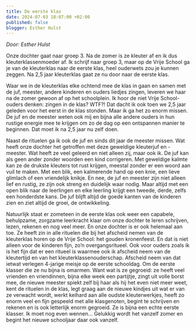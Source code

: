 ```yaml
---
title: De eerste klas
date: 2024-07-03 18:07:00 +02:00
published: false
blogger: Esther Hulst
---
```


*Door: Esther Hulst*

Onze dochter gaat naar groep 3. Na de zomer is ze kleuter af en ik dus kleuterklassenmoeder af. Ik schrijf naar groep 3, maar op de Vrije School ga je van de kleuterklas naar de eerste klas, heel ouderwets zou je kunnen zeggen. Na 2,5 jaar kleuterklas gaat ze nu door naar de eerste klas.

Waar we in de kleuterklas elke ochtend mee de klas in gaan en samen met de juf, meester, andere kinderen en ouders liedjes zingen, leveren we haar na de zomer gewoon af op het schoolplein. Ik hoor de niet Vrije School-ouders denken: zingen in de klas? WTF?! Dat dacht ik ook toen we 2,5 jaar geleden voor het eerst in de klas stonden. Maar ik ga het zo enorm missen. De juf en de meester weten ook mij en bijna alle andere ouders in hun rustige energie mee te krijgen om zo de dag op een ontspannen manier te beginnen. Dat moet ik na 2,5 jaar nu zelf doen.

Naast de rituelen ga ik ook de juf en sinds dit jaar de meester missen. Wat heeft onze dochter het getroffen met deze geweldige kleuterjuf en -meester. Wat heeft ze veel geleerd en niet alleen zij, maar ook ik. De juf kan als geen ander zonder woorden een kind corrigeren. Met geweldige kalmte kan ze de drukste kleuters tot rust krijgen, meestal zonder er een woord aan vuil te maken. Met een blik, een kalmerende hand op een knie, een lieve glimlach of een vriendelijk knikje. En nee, de juf en meester zijn niet alleen lief en rustig, ze zijn ook streng en duidelijk waar nodig. Maar altijd met een open blik naar de leerlingen en elke leerling krijgt een tweede, derde, zelfs een honderdste kans. De juf blijft altijd de goede kanten van de kinderen zien en ziet altijd de groei, de ontwikkeling.

Natuurlijk staat er zometeen in de eerste klas ook weer een capabele, behulpzame, zorgzame leerkracht klaar om onze dochter te leren schrijven, lezen, rekenen en nog veel meer. En onze dochter is er ook helemaal aan toe. Ze heeft zin in alle rituelen die bij het afscheid nemen van de kleuterklas horen op de Vrije School: het gouden kronenfeest. En dat is niet alleen voor de kinderen fijn, zo’n overgangsritueel. Ook voor ouders zoals ik is het fijn dat er een ritueel is waarmee ook ik afscheid neem van de kleutertijd en van het kleuterklassenouderschap. Afscheid neem van dat ietwat verlegen 4-jarige meisje op de eerste schooldag. Om de eerste klasser die ze nu bijna is omarmen. Want wat is ze gegroeid: ze heeft veel vrienden en vriendinnen, bijna elke week een partijtje, zingt uit volle borst mee, de nieuwe meester spiekt zelf bij haar als hij het even niet meer weet, kent de rituelen in de klas, legt graag aan de nieuwe kindjes uit wat er van ze verwacht wordt, werkt keihard aan alle oudste kleuterwerkjes, heeft zo enorm veel en fijn gespeeld met alle klasgenoten, begint te schrijven en rekenen en is ook letterlijk enorm gegroeid. Ze is bijna een echte eerste klasser. Ik moet nog even wennen... Gelukkig wordt het vanzelf zomer en begint het nieuwe schooljaar daar ook vanzelf.